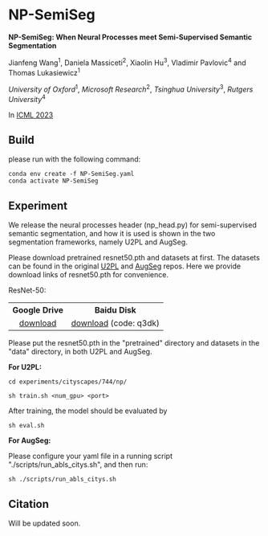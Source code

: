 # NP-SemiSeg 

**NP-SemiSeg: When Neural Processes meet Semi-Supervised Semantic Segmentation**

Jianfeng Wang<sup>1</sup>, Daniela Massiceti<sup>2</sup>, Xiaolin Hu<sup>3</sup>, Vladimir Pavlovic<sup>4</sup> and   Thomas Lukasiewicz<sup>1</sup>

*University of Oxford*<sup>1</sup>, *Microsoft Research*<sup>2</sup>, *Tsinghua University*<sup>3</sup>,  *Rutgers University*<sup>4</sup> 

In [ICML 2023](https://proceedings.mlr.press/v202/wang23x.html)

Build
-----

please run with the following command:


```
conda env create -f NP-SemiSeg.yaml
conda activate NP-SemiSeg
```


Experiment
-----

We release the neural processes header (np_head.py) for semi-supervised semantic segmentation, and how it is used is shown in the two segmentation frameworks, namely U2PL and AugSeg.


Please download pretrained resnet50.pth and datasets at first. The datasets can be found in the original [U2PL](https://github.com/Haochen-Wang409/U2PL#readme) and [AugSeg](https://github.com/ZhenZHAO/AugSeg) repos. Here we provide download links of resnet50.pth for convenience. 

ResNet-50:

<table><tbody>
   <!-- START TABLE -->
   <!-- TABLE HEADER -->
   <th valign="bottom">Google Drive</th>
   <th valign="bottom">Baidu Disk</th>
   <!-- TABLE BODY -->
   <tr>
   <td align="center"><a href="https://drive.google.com/file/d/1O8eV7stVXcjbGyhemEI6Bk4ERiQr8iUN/view?usp=sharing">download</a></td>
   <td align="center"><a href="https://pan.baidu.com/s/1A1m5927elxdmZwkaB9GGNQ">download</a>  (code: q3dk)  </td>
   </tr>
   </tbody></table> 


Please put the resnet50.pth in the "pretrained" directory and datasets in the "data" directory, in both U2PL and AugSeg. 

**For U2PL:**


```
cd experiments/cityscapes/744/np/

sh train.sh <num_gpu> <port>
```

After training, the model should be evaluated by

```
sh eval.sh
```

**For AugSeg:**

Please configure your yaml file in a running script "./scripts/run_abls_citys.sh", and then run:

```
sh ./scripts/run_abls_citys.sh
```



Citation
-----

Will be updated soon.
 
